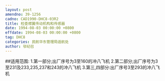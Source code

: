 ```yaml
---
layout: post
amendno: 39-1256
cadno: CAD1990-DHC8-03R2
title: 检查襟翼传动机构和传感器
date: 1994-08-03 00:00:00 +0800
effdate: 1994-08-03 00:00:00 +0800
tag: DHC8
categories: 民航华东管理局适航处
author: 邬纪召
---
```


##适用范围:
1.第一部分;出厂序号为3至160的冲八飞机
2.第二部分;出厂序号为3至231及233,235,237和243的冲八飞机
3.第三,四部分:出厂序号3至293的冲八飞机

